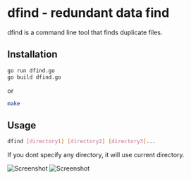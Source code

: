 # dfind - redundant data find

dfind is a command line tool that finds duplicate files.

## Installation

```sh
go run dfind.go
go build dfind.go
```

or

```sh
make
```

## Usage

```sh
dfind [directory1] [directory2] [directory3]...
```

If you dont specify any directory, it will use current directory.

![Screenshot](https://github.com/AliiAhmadi/dfind/assets/107758775/9d635314-31c7-4230-80e1-05be9bcd6ea0)
![Screenshot](https://github.com/AliiAhmadi/dfind/assets/107758775/6a0925c8-5573-4402-b112-2257e7ac1005)
